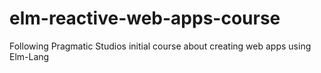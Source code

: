 # elm-reactive-web-apps-course
Following Pragmatic Studios initial course about creating web apps using Elm-Lang
